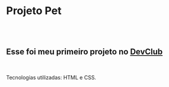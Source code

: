 <h1>Projeto Pet</h1>
<br>
<br>
<h2> Esse foi meu primeiro projeto no <a href="https://rodolfomori.com.br/devclub/">DevClub </a> </h2>
<br>
<p> Tecnologias utilizadas: HTML e CSS.</p>
